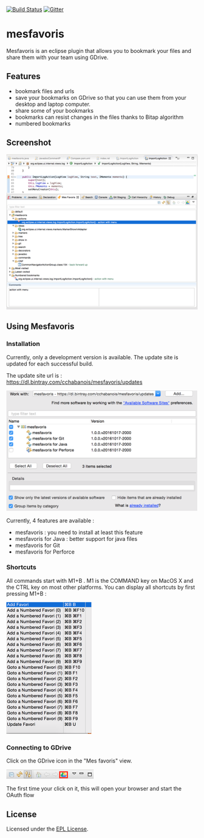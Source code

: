 [![Build Status](https://travis-ci.org/cchabanois/mesfavoris.svg?branch=master)](https://travis-ci.org/cchabanois/mesfavoris)
[![Gitter](https://badges.gitter.im/cchabanois/mesfavoris.svg)](https://gitter.im/cchabanois/mesfavoris?utm_source=badge&utm_medium=badge&utm_campaign=pr-badge)

# mesfavoris
Mesfavoris is an eclipse plugin that allows you to bookmark your files and share them with your team using GDrive.

## Features
- bookmark files and urls
- save your bookmarks on GDrive so that you can use them from your desktop and laptop computer.
- share some of your bookmarks
- bookmarks can resist changes in the files thanks to Bitap algorithm 
- numbered bookmarks

## Screenshot
![Alt text](/docs/screenshot.png?raw=true "Screenshot")


## Using Mesfavoris

### Installation
Currently, only a development version is available. The update site is updated for each successful build.

The update site url is : https://dl.bintray.com/cchabanois/mesfavoris/updates

![Alt text](/docs/install.png?raw=true "Install Mesfavoris")

Currently, 4 features are available :
- mesfavoris : you need to install at least this feature
- mesfavoris for Java : better support for java files
- mesfavoris for Git
- mesfavoris for Perforce

### Shortcuts
All commands start with M1+B . M1 is the COMMAND key on MacOS X and the CTRL key on most other platforms.
You can display all shortcuts by first pressing M1+B :

![Alt text](/docs/shortcuts.png?raw=true "Shortcuts")

### Connecting to GDrive
Click on the GDrive icon in the "Mes favoris" view.

![Alt text](/docs/connectToGdriveIcon.png?raw=true "GDrive Icon")

The first time your click on it, this will open your browser and start the OAuth flow

## License
Licensed under the [EPL License](http://www.eclipse.org/legal/epl-v10.html).
